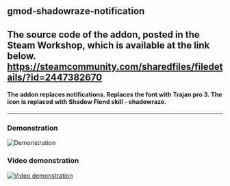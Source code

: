 ## gmod-shadowraze-notification
## The source code of the addon, posted in the Steam Workshop, which is available at the link below. https://steamcommunity.com/sharedfiles/filedetails/?id=2447382670
#### The addon replaces notifications. Replaces the font with Trajan pro 3. The icon is replaced with Shadow Fiend skill - shadowraze.
------------
### Demonstration
![Demonstration](https://steamuserimages-a.akamaihd.net/ugc/1713031691627918319/64C49F797EEB3CD3C682DA49EAD3515B133C8DC0/ "Demonstrationn")
### Video demonstration
[![Video demonstration](https://sun9-53.userapi.com/impg/ewlJLBZ4qtp70ErUgwdv4zFmtuKnB9NuxXmCew/LUievQ23hpk.jpg?size=1920x1080&quality=96&sign=d00b084bcf4ed9b84c8cd0ce6bb146b5&type=album)](https://www.youtube.com/watch?v=P04e7JPsvKQ)
